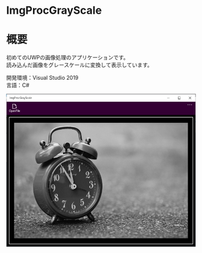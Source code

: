 # ImgProcGrayScale

# 概要
初めてのUWPの画像処理のアプリケーションです。  
読み込んだ画像をグレースケールに変換して表示しています。

開発環境：Visual Studio 2019  
言語：C#

![スクリーンショット](https://github.com/toshinomi/ImgProcGrayScale/blob/master/ImgProcGrayScale.png)

